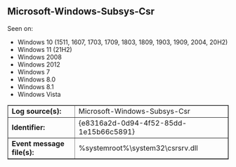 ## Microsoft-Windows-Subsys-Csr

Seen on:
* Windows 10 (1511, 1607, 1703, 1709, 1803, 1809, 1903, 1909, 2004, 20H2)
* Windows 11 (21H2)
* Windows 2008
* Windows 2012
* Windows 7
* Windows 8.0
* Windows 8.1
* Windows Vista

<table border="1" class="docutils">
  <tbody>
    <tr>
      <td><b>Log source(s):</b></td>
      <td>Microsoft-Windows-Subsys-Csr</td>
    </tr>
    <tr>
      <td><b>Identifier:</b></td>
      <td>{e8316a2d-0d94-4f52-85dd-1e15b66c5891}</td>
    </tr>
    <tr>
      <td><b>Event message file(s):</b></td>
      <td>%systemroot%\system32\csrsrv.dll</td>
    </tr>
  </tbody>
</table>

&nbsp;

